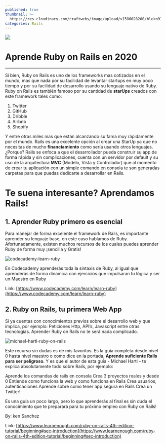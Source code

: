 ```yaml
---
published: true
thumbnail: >-
  https://res.cloudinary.com/craftwebs/image/upload/v1586028200/blekn91890-9-1/blgs-img76/2785.png
categories: Rails
---
```

![](https://res.cloudinary.com/craftwebs/image/upload/v1586028200/blekn91890-9-1/blgs-img76/2785.png)
# Aprende Ruby on Rails en 2020
----

Si bien, Ruby on Rails es uno de los frameworks mas cotizados en el mundo, mas que nada por su facilidad de levantar startups en muy poco tiempo y por su facilidad de desarrollo usando su lenguaje nativo de Ruby. Ruby on Rails es también famoso por su cantidad de **starUps** creados con este framework tales como:

1. Twitter
2. GitHub
3. Dribble
4. Airbnb
5. Shopify


Y entre otras miles mas que están alcanzando su fama muy rápidamente por el mundo. Rails es una excelente opción al crear una StarUp ya que no necesitas de mucho **financiamiento** como sería usando otros lenguajes. ¿Porque? Rails se enfoca a que el desarrollador pueda construir su app de forma rápida y sin complicaciones, cuenta con un servidor por default y su uso de la arquitectura **MVC** (Modelo, Vista y Controlador) que al momento de crear tu aplicación con un simple comando en consola te son generadas carpetas para que puedas dedicarte a desarrollar en Rails.

# Te suena interesante? Aprendamos Rails!


## 1.  Aprender Ruby primero es esencial 

Para manejar de forma excelente el framework de Rails, es importante aprender su lenguaje base, en este caso hablamos de Ruby. Afortunadamente, existen muchos recursos de los cuales puedes aprender Ruby de forma muy ¡sencilla y Gratis!

![codecademy-learn-ruby](https://res.cloudinary.com/craftwebs/image/upload/v1586182888/blekn91890-9-1/blgs-img76/Captura_de_pantalla_2020-04-06_a_la_s_09.20.26.png)

En Codecademy aprenderás toda la sintaxis de Ruby, al igual que aprenderás de forma dinamica con ejercicios que impulsaran tu lógica y ser un Maestro en Ruby

Link: [https://www.codecademy.com/learn/learn-ruby](https://www.codecademy.com/learn/learn-ruby)


## 2.  Ruby on Rails, tu primera Web App

Si ya cuentas con conocimientos previos sobre el desarrollo web y que implica, por ejemplo: Peticiones Http, API’s, Javascript entre otras tecnologías. Aprender Ruby on Rails no te será nada complicado.

![michael-hartl-ruby-on-rails](https://res.cloudinary.com/craftwebs/image/upload/v1586183504/blekn91890-9-1/Captura_de_pantalla_2020-04-06_a_la_s_09.30.31.png)

Este recurso sin dudas es de mis favoritos. Es la guía completa desde nivel 0 hasta nivel maestro o como dice en la portada, **Aprende suficiente Rails para ser peligroso**. Y es que el autor de esta guía - Michael Hartl - te explica absolutamente todo sobre Rails, por ejemplo:

Aprende los comandas de rails en consola
Crea 3 proyectos reales y desde 0
Entiende como funciona la web y como funciona en Rails
Crea usuarios, autenticaciones
Aprende sobre como tener app segura en Rails
Crea un Twitter!

Es una guía un poco largo, pero lo que aprenderás al final es sin duda el conocimiento que te preparará para tu próximo empleo con Ruby on Rails!

By: ken Sanchez

Link: [https://www.learnenough.com/ruby-on-rails-4th-edition-tutorial/beginning#sec-introduction](https://www.learnenough.com/ruby-on-rails-4th-edition-tutorial/beginning#sec-introduction)

